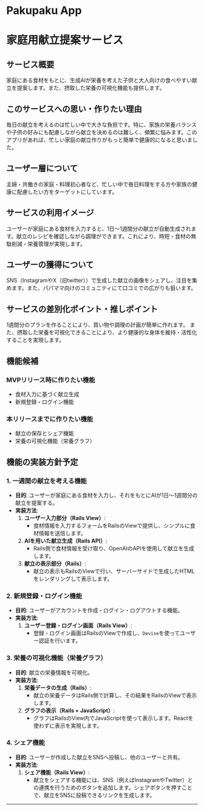 # Pakupaku App
# 家庭用献立提案サービス

## サービス概要
家庭にある食材をもとに、生成AIが栄養を考えた子供と大人向けの食べやすい献立を提案します。また、摂取した栄養の可視化機能も提供します。

## このサービスへの思い・作りたい理由
毎日の献立を考えるのは忙しい中で大きな負担です。特に、家族の栄養バランスや子供の好みにも配慮しながら献立を決めるのは難しく、頻繁に悩みます。このアプリがあれば、忙しい家庭の献立作りがもっと簡単で健康的になると思いました。

## ユーザー層について
主婦・共働きの家庭・料理初心者など、忙しい中で毎日料理をする方や家族の健康に配慮したい方をターゲットにしています。

## サービスの利用イメージ
ユーザーが家庭にある食材を入力すると、1日～1週間分の献立が自動生成されます。献立のレシピを確認しながら調理ができます。これにより、時短・食材の無駄削減・栄養管理が実現します。

## ユーザーの獲得について
SNS（InstagramやX（旧twitter））で生成した献立の画像をシェアし、注目を集めます。また、パパママ向けのコミュニティにて口コミでの広がりも狙います。

## サービスの差別化ポイント・推しポイント
1週間分のプランを作ることにより、買い物や調理の計画が簡単に作れます。
また、摂取した栄養を可視化できることにより、より健康的な身体を維持・活性化することを実現します。

## 機能候補

### MVPリリース時に作りたい機能
- 食材入力に基づく献立生成
- 新規登録・ログイン機能

### 本リリースまでに作りたい機能
- 献立の保存とシェア機能
- 栄養の可視化機能（栄養グラフ）

## 機能の実装方針予定

### 1. 一週間の献立を考える機能
- **目的**: ユーザーが家庭にある食材を入力し、それをもとにAIが1日〜1週間分の献立を提案する。
- **実装方法**:
  1. **ユーザー入力部分（Rails View）**:
     - 食材情報を入力するフォームをRailsのViewで提供し、シンプルに食材情報を送信します。
  2. **AIを用いた献立生成（Rails API）**:
     - Rails側で食材情報を受け取り、OpenAIのAPIを使用して献立を生成します。
  3. **献立の表示部分（Rails）**:
     - 献立の表示もRailsのViewで行い、サーバーサイドで生成したHTMLをレンダリングして表示します。

### 2. 新規登録・ログイン機能
- **目的**: ユーザーがアカウントを作成・ログイン・ログアウトする機能。
- **実装方法**:
  1. **ユーザー登録・ログイン画面（Rails View）**:
     - 登録・ログイン画面はRailsのViewで作成し、`Devise`を使ってユーザー認証を行います。

### 3. 栄養の可視化機能（栄養グラフ）
- **目的**: 献立の栄養情報を可視化。
- **実装方法**:
  1. **栄養データの生成（Rails）**:
     - 献立の栄養データはRails側で計算し、その結果をRailsのViewで表示します。
  2. **グラフの表示（Rails + JavaScript）**:
     - グラフはRailsのView内でJavaScriptを使って表示します。Reactを使わずに表示を実現します。

### 4. シェア機能
- **目的**: ユーザーが作成した献立をSNSへ投稿し、他のユーザーと共有。
- **実装方法**:
  1. **シェア機能（Rails View）**:
     - 献立をシェアする機能には、SNS（例えばInstagramやTwitter）との連携を行うためのボタンを追加します。シェアボタンを押すことで、献立をSNSに投稿できるリンクを生成します。

---
